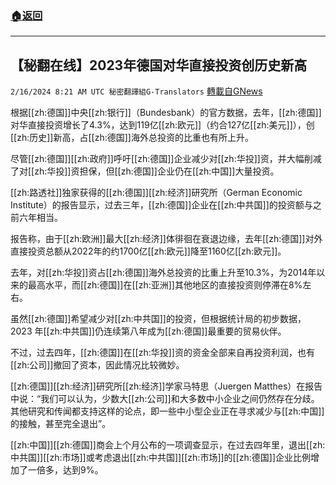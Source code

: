 ###  [:house:返回](README.md)
---


## 【秘翻在线】2023年德国对华直接投资创历史新高
`2/16/2024 8:21 AM UTC 秘密翻譯組G-Translators` [轉載自GNews](https://gnews.org/articles/2314211)

根据[[zh:德国]]中央[[zh:银行]]（Bundesbank）的官方数据，去年，[[zh:德国]]对华直接投资增长了4.3%，达到119亿[[zh:欧元]]（约合127亿[[zh:美元]]），创[[zh:历史]]新高，占[[zh:德国]]海外总投资的比重也有所上升。

尽管[[zh:德国]][[zh:政府]]呼吁[[zh:德国]]企业减少对[[zh:华投]]资，并大幅削减了对[[zh:华投]]资担保，但[[zh:德国]]企业仍在[[zh:中国]]大量投资。

[[zh:路透社]]独家获得的[[zh:德国]][[zh:经济]]研究所（German Economic Institute）的报告显示，过去三年，[[zh:德国]]企业在[[zh:中共国]]的投资额与之前六年相当。

报告称，由于[[zh:欧洲]]最大[[zh:经济]]体徘徊在衰退边缘，去年[[zh:德国]]对外直接投资总额从2022年的约1700亿[[zh:欧元]]降至1160亿[[zh:欧元]]。

去年，对[[zh:华投]]资占[[zh:德国]]海外总投资的比重上升至10.3%，为2014年以来的最高水平，而[[zh:德国]]在[[zh:亚洲]]其他地区的直接投资则停滞在8%左右。

虽然[[zh:德国]]希望减少对[[zh:中共国]]的投资，但根据统计局的初步数据，2023 年[[zh:中共国]]仍连续第八年成为[[zh:德国]]最重要的贸易伙伴。

不过，过去四年，[[zh:德国]]在[[zh:华投]]资的资金全部来自再投资利润，也有[[zh:公司]]撤回了资本，因此情况比较微妙。

[[zh:德国]][[zh:经济]]研究所[[zh:经济]]学家马特思（Juergen Matthes）在报告中说：“我们可以认为，少数大[[zh:公司]]和大多数中小企业之间仍然存在分歧。其他研究和传闻都支持这样的论点，即一些中小型企业正在寻求减少与[[zh:中国]]的接触，甚至完全退出”。

[[zh:中国]][[zh:德国]]商会上个月公布的一项调查显示，在过去四年里，退出[[zh:中共国]][[zh:市场]]或考虑退出[[zh:中共国]][[zh:市场]]的[[zh:德国]]企业比例增加了一倍多，达到9%。
